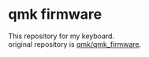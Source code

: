 qmk firmware
============

This repository for my keyboard.  
original repository is [qmk/qmk\_firmware](https://github.com/qmk/qmk_firmware).
